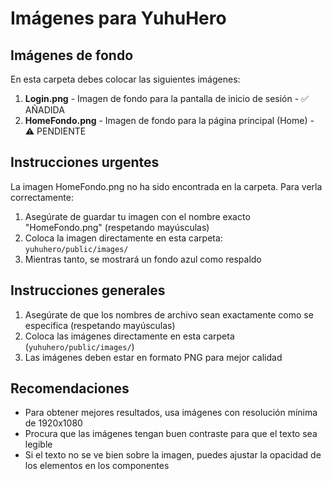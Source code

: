 # Imágenes para YuhuHero

## Imágenes de fondo

En esta carpeta debes colocar las siguientes imágenes:

1. **Login.png** - Imagen de fondo para la pantalla de inicio de sesión - ✅ AÑADIDA
2. **HomeFondo.png** - Imagen de fondo para la página principal (Home) - ⚠️ PENDIENTE

## Instrucciones urgentes

La imagen HomeFondo.png no ha sido encontrada en la carpeta. Para verla correctamente:

1. Asegúrate de guardar tu imagen con el nombre exacto "HomeFondo.png" (respetando mayúsculas)
2. Coloca la imagen directamente en esta carpeta: `yuhuhero/public/images/`
3. Mientras tanto, se mostrará un fondo azul como respaldo

## Instrucciones generales

1. Asegúrate de que los nombres de archivo sean exactamente como se especifica (respetando mayúsculas)
2. Coloca las imágenes directamente en esta carpeta (`yuhuhero/public/images/`)
3. Las imágenes deben estar en formato PNG para mejor calidad

## Recomendaciones

- Para obtener mejores resultados, usa imágenes con resolución mínima de 1920x1080
- Procura que las imágenes tengan buen contraste para que el texto sea legible
- Si el texto no se ve bien sobre la imagen, puedes ajustar la opacidad de los elementos en los componentes 